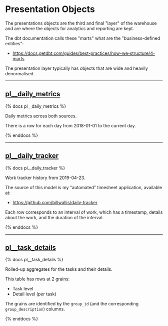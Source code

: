 # Presentation Objects

The presentations objects are the third and final "layer" of the warehouse and are where the objects for analytics and reporting are kept.

The dbt documentation calls these "marts" what are the "business-defined entities":

- https://docs.getdbt.com/guides/best-practices/how-we-structure/4-marts

The presentation layer typically has objects that are wide and heavily denormalised.

---

## [pl\_\_daily_metrics](pl__daily_metrics.sql)

{% docs pl__daily_metrics %}

Daily metrics across both sources.

There is a row for each day from 2018-01-01 to the current day.

{% enddocs %}

---

## [pl\_\_daily_tracker](pl__daily_tracker.sql)

{% docs pl__daily_tracker %}

Work tracker history from 2019-04-23.

The source of this model is my "automated" timesheet application, available at:

- https://github.com/billwallis/daily-tracker

Each row corresponds to an interval of work, which has a timestamp, details about the work, and the duration of the interval.

{% enddocs %}

---

## [pl\_\_task_details](pl__task_details.sql)

{% docs pl__task_details %}

Rolled-up aggregates for the tasks and their details.

This table has rows at 2 grains:

- Task level
- Detail level (per task)

The grains are identified by the `group_id` (and the corresponding `group_description`) columns.

{% enddocs %}
